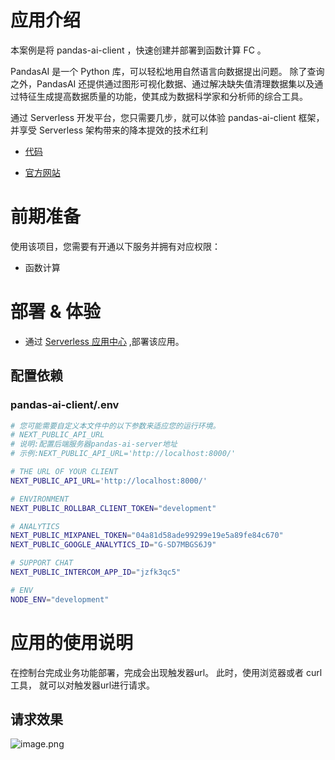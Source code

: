 # 应用介绍

本案例是将 pandas-ai-client ，快速创建并部署到函数计算 FC 。

PandasAI 是一个 Python 库，可以轻松地用自然语言向数据提出问题。
除了查询之外，PandasAI 还提供通过图形可视化数据、通过解决缺失值清理数据集以及通过特征生成提高数据质量的功能，使其成为数据科学家和分析师的综合工具。

通过 Serverless 开发平台，您只需要几步，就可以体验 pandas-ai-client 框架，并享受 Serverless 架构带来的降本提效的技术红利

* [代码](https://github.com/Qihoo360/fc-templates/tree/feature/fc-app-test/applications/ArtificialIntelligence/pandas-ai-client/src)

* [官方网站](https://pandas-ai.com)

# 前期准备

使用该项目，您需要有开通以下服务并拥有对应权限：

* 函数计算

# 部署 & 体验

* 通过 [Serverless 应用中心](https://console.zyun.qihoo.net/fc) ,部署该应用。

## 配置依赖

### pandas-ai-client/.env

```sh
# 您可能需要自定义本文件中的以下参数来适应您的运行环境。
# NEXT_PUBLIC_API_URL
# 说明:配置后端服务器pandas-ai-server地址
# 示例:NEXT_PUBLIC_API_URL='http://localhost:8000/'

# THE URL OF YOUR CLIENT
NEXT_PUBLIC_API_URL='http://localhost:8000/'

# ENVIRONMENT
NEXT_PUBLIC_ROLLBAR_CLIENT_TOKEN="development"

# ANALYTICS
NEXT_PUBLIC_MIXPANEL_TOKEN="04a81d58ade99299e19e5a89fe84c670"
NEXT_PUBLIC_GOOGLE_ANALYTICS_ID="G-SD7MBGS6J9"

# SUPPORT CHAT
NEXT_PUBLIC_INTERCOM_APP_ID="jzfk3qc5"

# ENV
NODE_ENV="development"
```

# 应用的使用说明

在控制台完成业务功能部署，完成会出现触发器url。
此时，使用浏览器或者 curl 工具， 就可以对触发器url进行请求。

## 请求效果

![image.png](https://github.com/Qihoo360/fc-templates/blob/feature/fc-app-test/applications/ArtificialIntelligence/pandas-ai-client/src/images/pandas-ai-client-20240730203453.png?raw=true)

